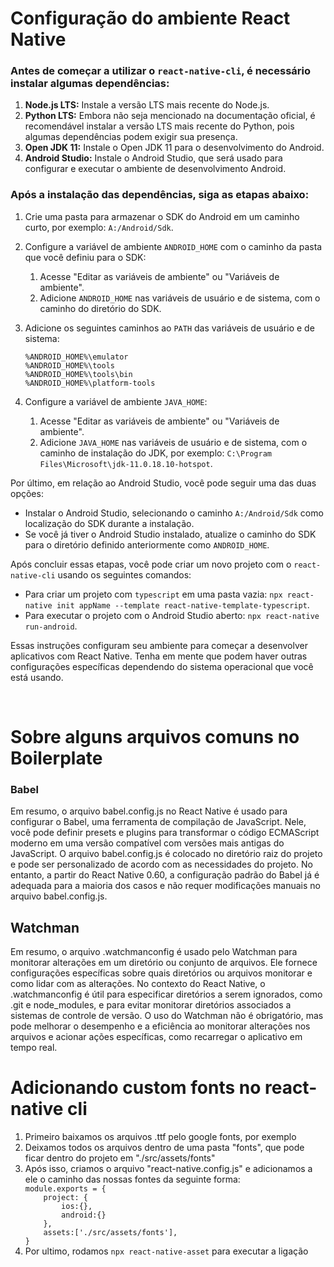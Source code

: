 <h1>Configuração do ambiente React Native</h1>

<h3>Antes de começar a utilizar o <code>react-native-cli</code>, é necessário instalar algumas dependências:</h3>

<ol>
  <li><strong>Node.js LTS:</strong> Instale a versão LTS mais recente do Node.js.</li>
  <li><strong>Python LTS:</strong> Embora não seja mencionado na documentação oficial, é recomendável instalar a versão LTS mais recente do Python, pois algumas dependências podem exigir sua presença.</li>
  <li><strong>Open JDK 11:</strong> Instale o Open JDK 11 para o desenvolvimento do Android.</li>
  <li><strong>Android Studio:</strong> Instale o Android Studio, que será usado para configurar e executar o ambiente de desenvolvimento Android.</li>
</ol>

<h3>Após a instalação das dependências, siga as etapas abaixo:</h3>

<ol>
  <li>
    <p>Crie uma pasta para armazenar o SDK do Android em um caminho curto, por exemplo: <code>A:/Android/Sdk</code>.</p>
  </li>
  <li>
    <p>Configure a variável de ambiente <code>ANDROID_HOME</code> com o caminho da pasta que você definiu para o SDK:</p>
    <ol>
      <li>Acesse "Editar as variáveis de ambiente" ou "Variáveis de ambiente".</li>
      <li>Adicione <code>ANDROID_HOME</code> nas variáveis de usuário e de sistema, com o caminho do diretório do SDK.</li>
    </ol>
  </li>
  <li>
    <p>Adicione os seguintes caminhos ao <code>PATH</code> das variáveis de usuário e de sistema:</p>
    
    %ANDROID_HOME%\emulator
    %ANDROID_HOME%\tools
    %ANDROID_HOME%\tools\bin
    %ANDROID_HOME%\platform-tools
    
  </li>
  <li>
    <p>Configure a variável de ambiente <code>JAVA_HOME</code>:</p>
    <ol>
      <li>Acesse "Editar as variáveis de ambiente" ou "Variáveis de ambiente".</li>
      <li>Adicione <code>JAVA_HOME</code> nas variáveis de usuário e de sistema, com o caminho de instalação do JDK, por exemplo: <code>C:\Program Files\Microsoft\jdk-11.0.18.10-hotspot</code>.</li>
    </ol>
  </li>
</ol>

<p>Por último, em relação ao Android Studio, você pode seguir uma das duas opções:</p>

<ul>
  <li>
    Instalar o Android Studio, selecionando o caminho <code>A:/Android/Sdk</code> como localização do SDK durante a instalação.
  </li>
  <li>
    Se você já tiver o Android Studio instalado, atualize o caminho do SDK para o diretório definido anteriormente como <code>ANDROID_HOME</code>.
  </li>
</ul>

<p>Após concluir essas etapas, você pode criar um novo projeto com o <code>react-native-cli</code> usando os seguintes comandos:</p>

<ul>
  <li>Para criar um projeto com <code>typescript</code> em uma pasta vazia: <code>npx react-native init appName --template react-native-template-typescript</code>.</li>
  <li>Para executar o projeto com o Android Studio aberto: <code>npx react-native run-android</code>.</li>
</ul>

<p>Essas instruções configuram seu ambiente para começar a desenvolver aplicativos com React Native. Tenha em mente que podem haver outras configurações específicas dependendo do sistema operacional que você está usando.</p>
</br>

<h1>Sobre alguns arquivos comuns no Boilerplate</h1>
<h3>Babel</h3>
<p>
Em resumo, o arquivo babel.config.js no React Native é usado para configurar o Babel, uma ferramenta de compilação de JavaScript. Nele, você pode definir presets e plugins para transformar o código ECMAScript moderno em uma versão compatível com versões mais antigas do JavaScript. O arquivo babel.config.js é colocado no diretório raiz do projeto e pode ser personalizado de acordo com as necessidades do projeto. No entanto, a partir do React Native 0.60, a configuração padrão do Babel já é adequada para a maioria dos casos e não requer modificações manuais no arquivo babel.config.js.
</p>
<h2>Watchman</h2>
<p>
Em resumo, o arquivo .watchmanconfig é usado pelo Watchman para monitorar alterações em um diretório ou conjunto de arquivos. Ele fornece configurações específicas sobre quais diretórios ou arquivos monitorar e como lidar com as alterações. No contexto do React Native, o .watchmanconfig é útil para especificar diretórios a serem ignorados, como .git e node_modules, e para evitar monitorar diretórios associados a sistemas de controle de versão. O uso do Watchman não é obrigatório, mas pode melhorar o desempenho e a eficiência ao monitorar alterações nos arquivos e acionar ações específicas, como recarregar o aplicativo em tempo real.
</p>

<h1>Adicionando custom fonts no react-native cli</h1>
<ol>
<li>
Primeiro baixamos os arquivos .ttf pelo google fonts, por exemplo
</li>

<li>
Deixamos todos os arquivos dentro de uma pasta "fonts", que pode ficar dentro do projeto em "./src/assets/fonts"
</li>

<li>
Após isso, criamos o arquivo "react-native.config.js" e adicionamos a ele o caminho das nossas fontes da seguinte forma:

<code>
module.exports = {
    project: {
        ios:{},
        android:{}
    },
    assets:['./src/assets/fonts'],
}
</code>
</li>

<li>Por ultimo, rodamos <code>npx react-native-asset</code> para executar a ligação </li>
</ol>
